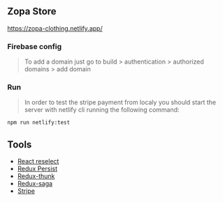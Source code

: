 ## Zopa Store

https://zopa-clothing.netlify.app/

### Firebase config

> To add a domain just go to build > authentication > authorized domains > add
> domain

### Run

> In order to test the stripe payment from localy you should start the server
> with netlify cli running the following command:

```bash
npm run netlify:test
```

## Tools

- [React reselect](https://github.com/reduxjs/reselect#installation)
- [Redux Persist](https://github.com/rt2zz/redux-persist#basic-usage)
- [Redux-thunk](https://github.com/reduxjs/redux-thunk)
- [Redux-saga](https://redux-saga.js.org/)
- [Stripe](https://github.com/stripe/react-stripe-js)
